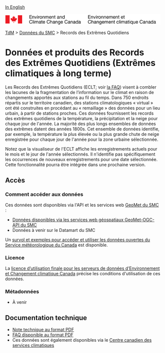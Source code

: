 [In English](readme_climateltce_en.md)

![ECCC logo](../../img_eccc-logo.png)

[TdM](../../readme_fr.md) > [Données du SMC](../readme_fr.md) > Records des Extrêmes Quotidiens

# Données et produits des Records des Extrêmes Quotidiens (Extrêmes climatiques à long terme)

Les Records des Extrêmes Quotidiens (ECLT; voir [la FAQ](https://www.canada.ca/fr/environnement-changement-climatique/services/changements-climatiques/centre-canadien-services-climatiques/afficher-telecharger/foire-questions-extremes-climatiques-long-terme.html)) visent à combler les lacunes de la fragmentation de l’information sur le climat en raison de changements apportés aux stations au fil du temps. Dans 750 endroits répartis sur le territoire canadien, des stations climatologiques « virtual » ont été construites en procédant au « remaillage » des données pour un lieu urbain, à partir de stations proches. Ces données fournissent les records des extrêmes quotidiens de la température, la précipitation et la neige pour chaque jour de l'année. La majorité des plus longs ensembles de données des extrêmes datent des années 1800s. Cet ensemble de données identifie, par exemple, la température la plus élevée ou la plus grande chute de neige enregistrée pour chaque jour de l'année pour la zone urbaine sélectionnée.
 
Notez que la visualiseur de l'ECLT affiche les enregistrements actuels pour le mois et le jour de l'année sélectionnés. Il n'identifie pas spécifiquement les occurrences de nouveaux enregistrements pour une date sélectionnée. Cette fonctionnalité pourra être intégrée dans une prochaine version.

## Accès

### Comment accéder aux données

Ces données sont disponibles via l'API et les services web [GeoMet du SMC](../../msc-geomet/readme_fr.md) :

* [Données disponibles via les services web géospatiaux GeoMet-OGC-API du SMC](https://api.weather.gc.ca/)
* Données à venir sur le Datamart du SMC

Un [survol et exemples pour accéder et utiliser les données ouvertes du Service météorologique du Canada](../../usage/readme_fr.md) est disponible.

### Licence

La [licence d’utilisation finale pour les serveurs de données d’Environnement et Changement climatique Canada](../../licence/readme_fr.md) précise les conditions d'utilisation de ces données.

### Métadonnées

* À venir

## Documentation technique

* [Note technique au format PDF](https://collaboration.cmc.ec.gc.ca/cmc/cmos/public_doc/msc-data/climate_ltce/LTCE_Technical_Documentation_FR.pdf)
* [FAQ disponible au format PDF](https://collaboration.cmc.ec.gc.ca/cmc/cmos/public_doc/msc-data/climate_ltce/FAQ_LTCE_Jan_2021_FR.pdf)
* Ces données sont également disponibles via le [Centre canadien des services climatiques](https://www.canada.ca/fr/environnement-changement-climatique/services/changements-climatiques/centre-canadien-services-climatiques/a-propos.html)